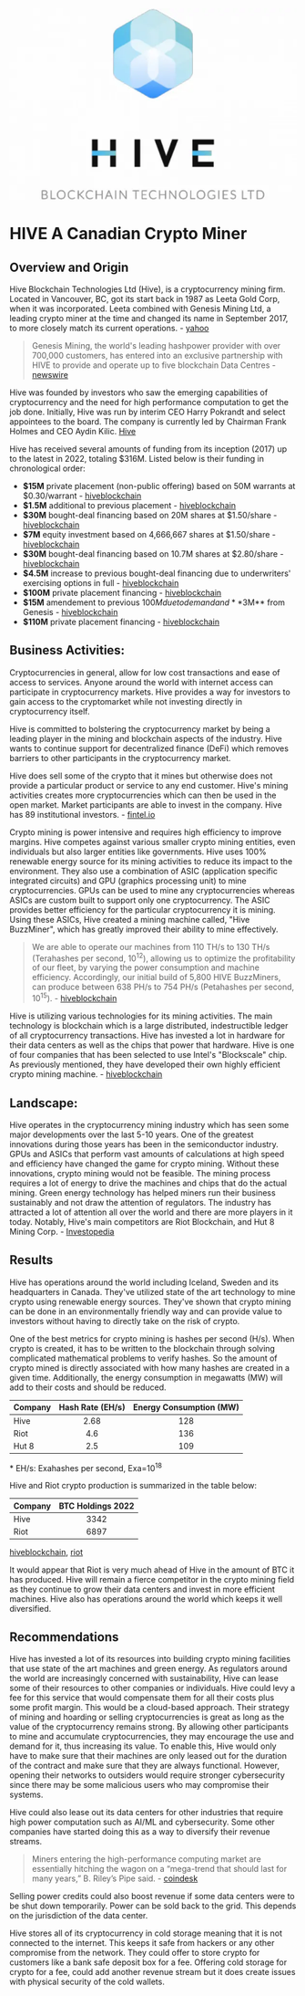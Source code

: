 ![Hive Blockchain Technologies Ltd](images/hive_bct.webp)

# HIVE A Canadian Crypto Miner

## Overview and Origin

Hive Blockchain Technologies Ltd (Hive), is a cryptocurrency mining firm. Located in Vancouver, BC, got its start back in 1987 as Leeta Gold Corp, when it was incorporated. Leeta combined with Genesis Mining Ltd, a leading crypto miner at the time and changed its name in September 2017, to more closely match its current operations. - [yahoo]

> Genesis Mining, the world's leading hashpower provider with over 700,000 customers, has entered into an exclusive partnership with HIVE to provide and operate up to five blockchain Data Centres - [newswire]

Hive was founded by investors who saw the emerging capabilities of cryptocurrency and the need for high performance computation to get the job done. Initially, Hive was run by interim CEO Harry Pokrandt and select appointees to the board. The company is currently led by Chairman Frank Holmes and CEO Aydin Kilic. [Hive]

Hive has received several amounts of funding from its inception (2017) up to the latest in 2022, totaling $316M. Listed below is their funding in chronological order:

* **$15M** private placement (non-public offering) based on 50M warrants at $0.30/warrant - [hiveblockchain](https://www.hiveblockchain.com/news/hive-blockchain-currently-leeta-gold-announces-strategic-partnership-with-leading-cryptocurrency-miner-genesis-mining-and-acquisition-of-data-centre-in-iceland/)
* **$1.5M** additional to previous placement - [hiveblockchain](https://www.hiveblockchain.com/news/hive-blockchain-currently-leeta-gold-announces-increase-and-full-subscription-of-private-placement/)
* **$30M** bought-deal financing based on 20M shares at $1.50/share - [hiveblockchain](https://www.hiveblockchain.com/news/hive-blockchain-announces-bought-deal-financing-and-acquisition-of-second-data-centre/)
* **$7M** equity investment based on 4,666,667 shares at $1.50/share - [hiveblockchain](https://www.hiveblockchain.com/news/hive-blockchain-announces-7-million-equity-investment-by-genesis-mining/)
* **$30M** bought-deal financing based on 10.7M shares at $2.80/share - [hiveblockchain](https://www.hiveblockchain.com/news/hive-blockchain-announces-30-million-bought-deal-financing-and-launches-second-phase-expansion-in-sweden/)
* **$4.5M** increase to previous bought-deal financing due to underwriters' exercising options in full - [hiveblockchain](https://www.hiveblockchain.com/news/hive-blockchain-closes-345-million-bought-deal-financing-and-expands-production-of-newly-minted-digital-currencies/)
* **$100M** private placement financing - [hiveblockchain](https://www.hiveblockchain.com/news/hive-blockchain-announces-major-expansion-in-sweden-including-new-bitcoin-mining-facility-and-up-to-100-million-financing/)
* **$15M** amendement to previous $100M due to demand and **$3M** from Genesis - [hiveblockchain](https://www.hiveblockchain.com/news/hive-blockchain-announces-upsize-of-financing-to-115-million-including-minimum-investment-of-3-million-by-genesis-mining/)
* **$110M** private placement financing - [hiveblockchain](https://www.hiveblockchain.com/news/hive-blockchain-announces-110020000-bought-deal-private-placement-financing-to-expand-btc-production-by-an-additional-one-exahash-per-second-in-the-summer-2022/)

## Business Activities:

Cryptocurrencies in general, allow for low cost transactions and ease of access to services. Anyone around the world with internet access can participate in cryptocurrency markets. Hive provides a way for investors to gain access to the cryptomarket while not investing directly in cryptocurrency itself.

Hive is committed to bolstering the cryptocurrency market by being a leading player in the mining and blockchain aspects of the industry. Hive wants to continue support for decentralized finance (DeFi) which removes barriers to other participants in the cryptocurrency market.

Hive does sell some of the crypto that it mines but otherwise does not provide a particular product or service to any end customer. Hive's mining activities creates more cryptocurrencies which can then be used in the open market. Market participants are able to invest in the company. Hive has 89 institutional investors. - [fintel.io](https://fintel.io/so/us/hive)

Crypto mining is power intensive and requires high efficiency to improve margins. Hive competes against various smaller crypto mining entities, even individuals but also larger entities like governments. Hive uses 100% renewable energy source for its mining activities to reduce its impact to the environment. They also use a combination of ASIC (application specific integrated circuits) and GPU (graphics processing unit) to mine cryptocurrencies. GPUs can be used to mine any cryptocurrencies whereas ASICs are custom built to support only one cryptocurrency. The ASIC provides better efficiency for the particular cryptocurrency it is mining. Using these ASICs, Hive created a mining machine called, "Hive BuzzMiner", which has greatly improved their ability to mine effectively.

> We are able to operate our machines from 110 TH/s to 130 TH/s (Terahashes per second, 10<sup>12</sup>), allowing us to optimize the profitability of our fleet, by varying the power consumption and machine efficiency. Accordingly, our initial build of 5,800 HIVE BuzzMiners, can produce between 638 PH/s to 754 PH/s (Petahashes per second, 10<sup>15</sup>). - [hiveblockchain](https://www.hiveblockchain.com/news/hive-blockchain-announces-commercial-deployment-of-the-hive-buzzminer-powered-by-the-intel-blockscale-asic/)

Hive is utilizing various technologies for its mining activities. The main technology is blockchain which is a large distributed, indestructible ledger of all cryptocurrency transactions. Hive has invested a lot in hardware for their data centers as well as the chips that power that hardware. Hive is one of four companies that has been selected to use Intel's "Blockscale" chip. As previously mentioned, they have developed their own highly efficient crypto mining machine. - [hiveblockchain](https://www.hiveblockchain.com/news/hive-blockchain-provides-march-2022-production-and-intel-update/) 

## Landscape:

Hive operates in the cryptocurrency mining industry which has seen some major developments over the last 5-10 years. One of the greatest innovations during those years has been in the semiconductor industry. GPUs and ASICs that perform vast amounts of calculations at high speed and efficiency have changed the game for crypto mining. Without these innovations, crypto mining would not be feasible. The mining process requires a lot of energy to drive the machines and chips that do the actual mining. Green energy technology has helped miners run their business sustainably and not draw the attention of regulators. The industry has attracted a lot of attention all over the world and there are more players in it today. Notably, Hive's main competitors are Riot Blockchain, and Hut 8 Mining Corp. - [Investopedia](https://www.investopedia.com/top-crypto-mining-stocks-5213809)

## Results

Hive has operations around the world including Iceland, Sweden and its headquarters in Canada. They've utilized state of the art technology to mine crypto using renewable energy sources. They've shown that crypto mining can be done in an environmentally friendly way and can provide value to investors without having to directly take on the risk of crypto.

One of the best metrics for crypto mining is hashes per second (H/s). When crypto is created, it has to be written to the blockchain through solving complicated mathematical problems to verify hashes. So the amount of crypto mined is directly associated with how many hashes are created in a given time. Additionally, the energy consumption in megawatts (MW) will add to their costs and should be reduced.

|Company|Hash Rate (EH/s)|Energy Consumption (MW)|
|-------|:--------------:|:---------------------:|
|Hive   |2.68|128|
|Riot   |4.6|136|
|Hut 8  |2.5|109|

\* EH/s: Exahashes per second, Exa=10<sup>18</sup> 

Hive and Riot crypto production is summarized in the table below:

|Company|BTC Holdings 2022|
|:------|:---------------:|
|Hive|3342|
|Riot|6897|

[hiveblockchain](https://www.hiveblockchain.com/investors/presentation), [riot](https://www.riotplatforms.com/news-media/press-releases/detail/145/riot-announces-december-2022-production-and-operations)

It would appear that Riot is very much ahead of Hive in the amount of BTC it has produced. Hive will remain a fierce competitor in the crypto mining field as they continue to grow their data centers and invest in more efficient machines. Hive also has operations around the world which keeps it well diversified.

## Recommendations

Hive has invested a lot of its resources into building crypto mining facilities that use state of the art machines and green energy. As regulators around the world are increasingly concerned with sustainability, Hive can lease some of their resources to other companies or individuals. Hive could levy a fee for this service that would compensate them for all their costs plus some profit margin. This would be a cloud-based approach. Their strategy of mining and hoarding or selling cryptocurrencies is great as long as the value of the cryptocurrency remains strong. By allowing other participants to mine and accumulate cryptocurrencies, they may encourage the use and demand for it, thus increasing its value. To enable this, Hive would only have to make sure that their machines are only leased out for the duration of the contract and make sure that they are always functional. However, opening their networks to outsiders would require stronger cybersecurity since there may be some malicious users who may compromise their systems.

Hive could also lease out its data centers for other industries that require high power computation such as AI/ML and cybersecurity. Some other companies have started doing this as a way to diversify their revenue streams.

> Miners entering the high-performance computing market are essentially hitching the wagon on a “mega-trend that should last for many years,” B. Riley’s Pipe said. - [coindesk](https://www.coindesk.com/consensus-magazine/2023/02/21/bitcoincrypto-miners-diversifying-amid-icy-winter/)

Selling power credits could also boost revenue if some data centers were to be shut down temporarily. Power can be sold back to the grid. This depends on the jurisdiction of the data center.

Hive stores all of its cryptocurrency in cold storage meaning that it is not connected to the internet. This keeps it safe from hackers or any other compromise from the network. They could offer to store crypto for customers like a bank safe deposit box for a fee. Offering cold storage for crypto for a fee, could add another revenue stream but it does create issues with physical security of the cold wallets.

[yahoo]: <https://ca.finance.yahoo.com/quote/HIVE.V/profile?p=HIVE.V>
[newswire]: <https://www.newswire.ca/news-releases/hive-blockchain-currently-leeta-gold-announces-strategic-partnership-with-leading-cryptocurrency-miner-genesis-mining-and-acquisition-of-data-centre-in-iceland-628387573.html>
[tgam]: <https://www.theglobeandmail.com/globe-investor/investment-ideas/frank-giustra-backed-firm-hive-switches-from-mining-gold-to-bitcoin/article36572363/>
[Hive]: <https://www.hiveblockchain.com/corporate/about>
[Hive_fin2]: <https://www.hiveblockchain.com/news/hive-blockchain-announces-major-expansion-in-sweden-including-new-bitcoin-mining-facility-and-up-to-100-million-financing/>
